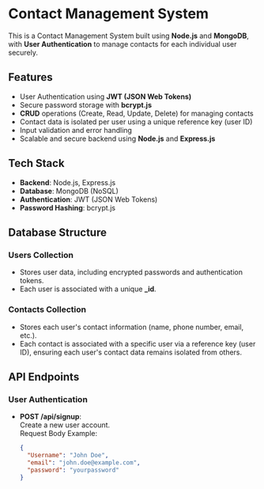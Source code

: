 # Contact Management System

This is a Contact Management System built using **Node.js** and **MongoDB**, with **User Authentication** to manage contacts for each individual user securely.

## Features

- User Authentication using **JWT (JSON Web Tokens)**
- Secure password storage with **bcrypt.js**
- **CRUD** operations (Create, Read, Update, Delete) for managing contacts
- Contact data is isolated per user using a unique reference key (user ID)
- Input validation and error handling
- Scalable and secure backend using **Node.js** and **Express.js**

## Tech Stack

- **Backend**: Node.js, Express.js
- **Database**: MongoDB (NoSQL)
- **Authentication**: JWT (JSON Web Tokens)
- **Password Hashing**: bcrypt.js


## Database Structure

### Users Collection

- Stores user data, including encrypted passwords and authentication tokens.
- Each user is associated with a unique **_id**.

### Contacts Collection

- Stores each user's contact information (name, phone number, email, etc.).
- Each contact is associated with a specific user via a reference key (user ID), ensuring each user's contact data remains isolated from others.

## API Endpoints

### User Authentication

- **POST /api/signup**:  
  Create a new user account.  
  Request Body Example:
  ```json
  {
    "Username": "John Doe",
    "email": "john.doe@example.com",
    "password": "yourpassword"
  }

